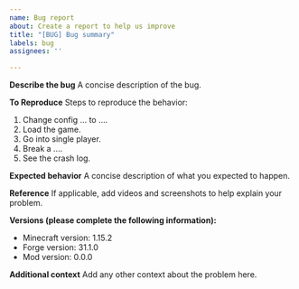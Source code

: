 ```yaml
---
name: Bug report
about: Create a report to help us improve
title: "[BUG] Bug summary"
labels: bug
assignees: ''

---
```


<!--
A bug is considered anything:
- That prevents a feature from working.
- Prevents other mods from working.
- Decreases the performance or reliability of the game.
- Is generally annoying or frustrating.
-->

**Describe the bug**
A concise description of the bug.

**To Reproduce**
Steps to reproduce the behavior:
1. Change config ... to ....
2. Load the game.
3. Go into single player.
4. Break a ....
5. See the crash log.

**Expected behavior**
A concise description of what you expected to happen.

**Reference**
If applicable, add videos and screenshots to help explain your problem.

**Versions (please complete the following information):**
- Minecraft version: 1.15.2
- Forge version: 31.1.0
- Mod version: 0.0.0

**Additional context**
Add any other context about the problem here.
